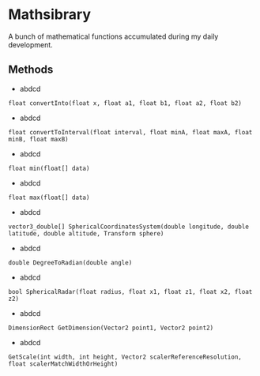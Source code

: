 # Mathsibrary
A bunch of mathematical functions accumulated during my daily development.

## Methods
* abdcd
```
float convertInto(float x, float a1, float b1, float a2, float b2)
```
* abdcd
```
float convertToInterval(float interval, float minA, float maxA, float minB, float maxB)
```
* abdcd
```
float min(float[] data)
```
* abdcd
```
float max(float[] data)
```
* abdcd
```
vector3_double[] SphericalCoordinatesSystem(double longitude, double latitude, double altitude, Transform sphere)
```
* abdcd
```
double DegreeToRadian(double angle)
```
* abdcd
```
bool SphericalRadar(float radius, float x1, float z1, float x2, float z2)
```
* abdcd
```
DimensionRect GetDimension(Vector2 point1, Vector2 point2)
```
* abdcd
```
GetScale(int width, int height, Vector2 scalerReferenceResolution, float scalerMatchWidthOrHeight)
```
